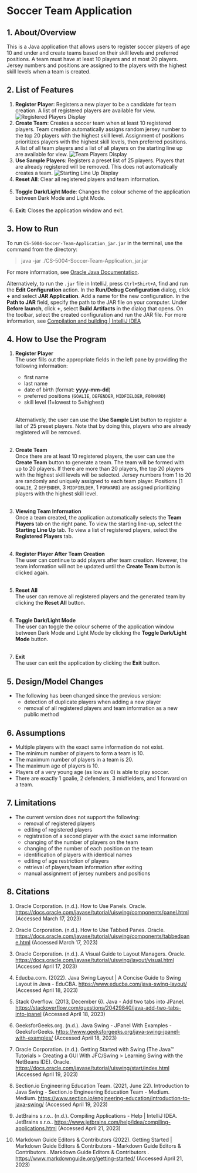 # Soccer Team Application

## 1. About/Overview

This is a Java application that allows users to register soccer players of age 10 and under and
create teams based on their skill levels and preferred positions.
A team must have at least 10 players and at most 20 players.
Jersey numbers and positions are assigned to the players with the highest skill levels when a team is created.

## 2. List of Features

1. __Register Player__:
   Registers a new player to be a candidate for team creation.
   A list of registered players are available for view.
   ![Registered Players Display](https://github.com/macarious/U10-Soccer-Team-Application/blob/master/res/01-register-player.png "List of Registered Players")
   <br>
2. __Create Team__:
   Creates a soccer team when at least 10 registered players.
   Team creation automatically assigns random jersey number to the top 20 players with the highest
   skill level.
   Assignment of positions prioritizes players with the highest skill levels, then preferred
   positions.
   A list of all team players and a list of all players on the starting line up are available for
   view.
   ![Team Players Display](https://github.com/macarious/U10-Soccer-Team-Application/blob/master/res/02-team-display.png "List of Players on the Team")
   <br>
3. __Use Sample Players__:
   Registers a preset list of 25 players. Players that are already registered will be removed.
   This does not automatically creates a team.
   ![Starting Line Up Display](https://github.com/macarious/U10-Soccer-Team-Application/blob/master/res/03-starting-line-up.png "List of Players on Starting Line Up")
   <br>
4. __Reset All__:
   Clear all registered players and team information.<br><br>
5. __Toggle Dark/Light Mode__:
   Changes the colour scheme of the application between Dark Mode and Light Mode.<br><br>
6. __Exit__:
   Closes the application window and exit.<br>

## 3. How to Run

To run `CS-5004-Soccer-Team-Application_jar.jar` in the terminal, use the command from the
directory:
> java -jar ./CS-5004-Soccer-Team-Application_jar.jar

For more information,
see [Oracle Java Documentation](https://docs.oracle.com/javase/tutorial/deployment/jar/run.html).

Alternatively, to run the `.jar` file in IntelliJ, press `Ctrl+Shirt+A`, find and run the __Edit
Configuration__ action.
In the __Run/Debug Configuration__ dialog, click __+__ and select __JAR Application__.
Add a name for the new configuration.
In the __Path to JAR__ field, specify the path to the JAR file on your computer.
Under __Before launch__, click __+__, select __Build Artifacts__ in the dialog that opens.
On the toolbar, select the created configuration and run the JAR file.
For more information,
see [Compilation and building | IntelliJ IDEA](https://www.jetbrains.com/help/idea/compiling-applications.html#run_packaged_jar)

## 4. How to Use the Program

1. __Register Player__<br>
   The user fills out the appropriate fields in the left pane by providing the following
   information:
    * first name
    * last name
    * date of birth (format: __yyyy-mm-dd__)
    * preferred positions (`GOALIE`, `DEFENDER`, `MIDFIELDER`, `FORWARD`)
    * skill level (1=lowest to 5=highest)<br><br>

   Alternatively, the user can use the __Use Sample List__ button to register a list of 25 preset
   players.
   Note that by doing this, players who are already registered will be removed.<br><br>
2. __Create Team__<br>
   Once there are at least 10 registered players, the user can use the __Create Team__ button to
   generate a team.
   The team will be formed with up to 20 players. If there are more than 20 players, the top 20
   players with the highest skill levels will be selected.
   Jersey numbers from 1 to 20 are randomly and uniquely assigned to each team player.
   Positions (1 `GOALIE`, 2 `DEFENDER`, 3 `MIDFIELDER`, 1 `FORWARD`) are assigned prioritizing
   players with the highest skill level.<br><br>

3. __Viewing Team Information__<br>
   Once a team created, the application automatically selects the __Team Players__ tab on the
   right pane.
   To view the starting line-up, select the __Starting Line Up__ tab.
   To view a list of registered players, select the __Registered Players__ tab.<br><br>

4. __Register Player After Team Creation__<br>
   The user can continue to add players after team creation.
   However, the team information will not be updated until the __Create Team__ button is clicked
   again.<br><br>

5. __Reset All__<br>
   The user can remove all registered players and the generated team by clicking the __Reset All__
   button.<br><br>

6. __Toggle Dark/Light Mode__<br>
   The user can toggle the colour scheme of the application window between Dark Mode and Light Mode
   by clicking the __Toggle Dark/Light Mode__ button.<br><br>

7. __Exit__<br>
   The user can exit the application by clicking the __Exit__ button.<br>

## 5. Design/Model Changes

* The following has been changed since the previous version:
    * detection of duplicate players when adding a new player
    * removal of all registered players and team information as a new public method

## 6. Assumptions

* Multiple players with the exact same information do not exist.
* The minimum number of players to form a team is 10.
* The maximum number of players in a team is 20.
* The maximum age of players is 10.
* Players of a very young age (as low as 0) is able to play soccer.
* There are exactly 1 goalie, 2 defenders, 3 midfielders, and 1 forward on a team.

## 7. Limitations

* The current version does not support the following:
    * removal of registered players
    * editing of registered players
    * registration of a second player with the exact same information
    * changing of the number of players on the team
    * changing of the number of each position on the team
    * identification of players with identical names
    * editing of age restriction of players
    * retrieval of players/team information after exiting
    * manual assignment of jersey numbers and positions

## 8. Citations

1. Oracle Corporation. (n.d.). How to Use Panels.
   Oracle. https://docs.oracle.com/javase/tutorial/uiswing/components/panel.html (Accessed March 17, 2023)

2. Oracle Corporation. (n.d.). How to Use Tabbed Panes.
   Oracle. https://docs.oracle.com/javase/tutorial/uiswing/components/tabbedpane.html (Accessed March 17, 2023)

3. Oracle Corporation. (n.d.). A Visual Guide to Layout Managers.
   Oracle. https://docs.oracle.com/javase/tutorial/uiswing/layout/visual.html (Accessed April 17, 2023)

4. Educba.com. (2022). Java Swing Layout | A Concise Guide to Swing Layout in Java -
   EduCBA. https://www.educba.com/java-swing-layout/ (Accessed April 18, 2023)

5. Stack Overflow. (2013, December 6). Java - Add two tabs into
   JPanel. https://stackoverflow.com/questions/20429840/java-add-two-tabs-into-jpanel (Accessed April 18, 2023)

6. GeeksforGeeks.org. (n.d.). Java Swing - JPanel With Examples -
   GeeksforGeeks. https://www.geeksforgeeks.org/java-swing-jpanel-with-examples/ (Accessed April 18, 2023)

7. Oracle Corporation. (n.d.). Getting Started with Swing (The Java™ Tutorials > Creating a GUI With
   JFC/Swing > Learning Swing with the NetBeans IDE).
   Oracle. https://docs.oracle.com/javase/tutorial/uiswing/start/index.html  (Accessed April 19, 2023)

8. Section.io Engineering Education Team. (2021, June 22). Introduction to Java Swing - Section.io
   Engineering Education Team - Medium.
   Medium. https://www.section.io/engineering-education/introduction-to-java-swing/ (Accessed April 19, 2023)

9. JetBrains s.r.o.. (n.d.). Compiling Applications - Help | IntelliJ IDEA. JetBrains
   s.r.o.. https://www.jetbrains.com/help/idea/compiling-applications.html (Accessed April 21, 2023)

10. Markdown Guide Editors & Contributors (2022). Getting Started | Markdown Guide Editors &
    Contributors - Markdown Guide Editors & Contributors . Markdown Guide Editors &
    Contributors . https://www.markdownguide.org/getting-started/ (Accessed April 21, 2023)
